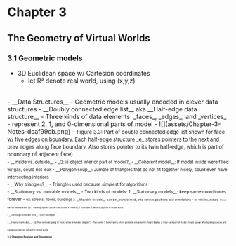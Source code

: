 # Chapter 3
## The Geometry of Virtual Worlds

### 3.1 Geometric models
- 3D Euclidean space w/ Cartesion coordinates
  - let R³ denote real world, using (x,y,z)
<br>
- __Data Structures__
  - Geometric models usually encoded in clever data structures
    - __Doubly connected edge list__ aka __Half-edge data structure__
      - Three kinds of data elements: _faces_, _edges_, and _vertices_
      - represent 2, 1, and 0-dimensional parts of model
      - ![](assets/Chapter-3-Notes-dcaf99cb.png)
        - <small>Figure 3.3: Part of double connected edge list shown for face w/ five edges on boundary. Each half-edge structure _e_ stores pointers to the next and prev edges along face boundary. Also stores pointer to its twin half-edge, which is part of boundary of adjacent face)<small>
<br>
- __Inside vs. outside__
  - _Q: is object interior part of model?_
  - __Coherent model__: If model inside were filled w/ gas, could not leak
  - __Polygon soup__: Jumble of triangles that do not fit together nicely, could even have intersecting interiors
<br>
- __Why triangles?__
  - Triangles used because simplest for algorithms
<br>
- __Stationary vs. movable models__
  - Two kinds of models:
    1. __Stationary models__: keep same coordinates forever
      - <small>ex: streets, floors, buildings<small>
    2. __Movable models__: can be _transformed_ into various positions and orientations
      - <small>ex: vehicles, avatars<small>
  - Motion can be caused either by
    1. tracking system (model match user's motions)
    2. controller
    3. laws of physics in virtual world
<br>
- __Choosing coordinate axes__
  - Don't be stupid.
<br>
- __Viewing the models__
  - _Q: How is model going to "look" when viewed on display?_
  - Two parts:
    1. Determining where points in virtual world should display
    2. How each part of model should appear after lighting sources and surface properties defined in virtual world

### 3.2 Changing Position and Orientation
